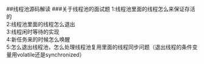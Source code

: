 ##线程池源码解读
###关于线程池的面试题
1:线程池里面的线程怎么来保证存活的  
2:线程池里面的线程怎么退出  
3:线程闲时等待的实现   
4:新任务来的时候怎么唤醒  
5:怎么退出线程池，怎么处理线程池复用里面的线程同步问题（退出线程的条件变量用volatile还是synchronized）